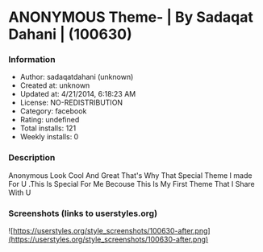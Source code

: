 # ANONYMOUS Theme- | By Sadaqat Dahani | (100630)

### Information
- Author: sadaqatdahani (unknown)
- Created at: unknown
- Updated at: 4/21/2014, 6:18:23 AM
- License: NO-REDISTRIBUTION
- Category: facebook
- Rating: undefined
- Total installs: 121
- Weekly installs: 0


### Description
Anonymous Look Cool And Great That's Why That Special Theme I made For U .This Is Special For Me Becouse This Is My First Theme That I Share With U


### Screenshots (links to userstyles.org)
![https://userstyles.org/style_screenshots/100630-after.png](https://userstyles.org/style_screenshots/100630-after.png)


